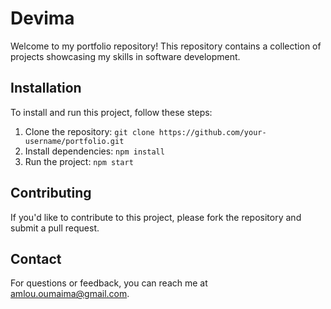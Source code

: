 # Devima

Welcome to my portfolio repository! This repository contains a collection of projects showcasing my skills in software development.

## Installation

To install and run this project, follow these steps:

1. Clone the repository: `git clone https://github.com/your-username/portfolio.git`
2. Install dependencies: `npm install`
3. Run the project: `npm start`


## Contributing

If you'd like to contribute to this project, please fork the repository and submit a pull request.


## Contact

For questions or feedback, you can reach me at amlou.oumaima@gmail.com.

